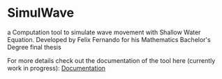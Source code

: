 # SimulWave
a Computation tool to simulate wave movement with Shallow Water Equation. Developed by Felix Fernando for his Mathematics Bachelor's Degree final thesis

For more details check out the documentation of the tool here (currently work in progress): [Documentation](https://simulwave.felixfern.me/)
